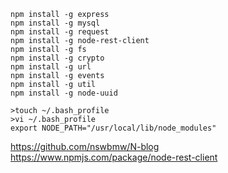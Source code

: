 ```
npm install -g express
npm install -g mysql
npm install -g request
npm install -g node-rest-client
npm install -g fs
npm install -g crypto
npm install -g url
npm install -g events
npm install -g util
npm install -g node-uuid
```

```
>touch ~/.bash_profile
>vi ~/.bash_profile
export NODE_PATH="/usr/local/lib/node_modules"
```
https://github.com/nswbmw/N-blog
https://www.npmjs.com/package/node-rest-client
